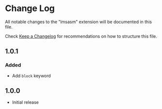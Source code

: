 # Change Log
All notable changes to the "lmsasm" extension will be documented in this file.

Check [Keep a Changelog](http://keepachangelog.com/) for recommendations on how to structure this file.

## 1.0.1
### Added
- Add `block` keyword

## 1.0.0
- Initial release
